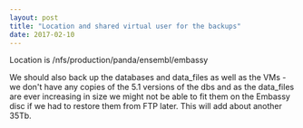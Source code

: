 ```yaml
---
layout: post
title: "Location and shared virtual user for the backups"
date: 2017-02-10
---
```



Location is /nfs/production/panda/ensembl/embassy

We should also back up the databases and data_files as well as the VMs - we don't have any copies of the 5.1 versions of the dbs and as the data_files are ever increasing in size we might not be able to fit them on the Embassy disc if we had to restore them from FTP later. This will add about another 35Tb.

